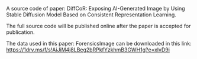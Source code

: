 A source code of paper: DiffCoR: Exposing AI-Generated Image by Using Stable Diffusion Model Based on Consistent Representation Learning.

The full source code will be published online after the paper is accepted for publication.

The data used in this paper: ForensicsImage can be downloaded in this link: https://1drv.ms/f/s!AiJiM4j8LBeg2bRPkfYzkhmB3GWH1g?e=xlvD9i


